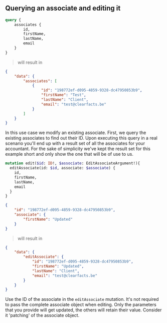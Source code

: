 ## Querying an associate and editing it

```graphql
query {
    associates {
        id,
        firstName,
        lastName,
        email
    }
}
```

> will result in

```json
{
    "data": {
        "associates": [
            {
                "id": "198772ef-d095-4859-9328-dc47950853b9",
                "firstName": "Test",
                "lastName": "Client",
                "email": "test@clearfacts.be"
            }
        ]
    }
}
```

In this use case we modify an existing associate.
First, we query the existing associates to find out their ID.
Upon executing this query in a real scenario you'll end up with a result set of all the associates for your accountant.
For the sake of simplicity we've kept the result set for this example short and only show the one that will be of use to us.

```graphql
mutation edit($id: ID!, $associate: EditAssociateArgument!){
  editAssociate(id: $id, associate: $associate) {
    id,
    firstName,
    lastName,
    email
  }
}
```
```json
{
    "id": "198772ef-d095-4859-9328-dc47950853b9",
    "associate": {
        "firstName": "Updated"
    }
}
```

> will result in

```json
{
    "data": {
        "editAssociate": {
            "id": "198772ef-d095-4859-9328-dc47950853b9",
            "firstName": "Updated",
            "lastName": "Client",
            "email": "test@clearfacts.be"
        }
    }
}
```

Use the ID of the associate in the ```editAssociate``` mutation.
It's not required to pass the complete associate object when editing.
Only the parameters that you provide will get updated, the others will retain their value.
Consider it 'patching' of the associate object.